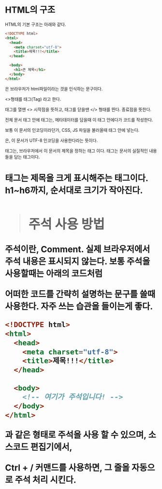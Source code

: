 # HTML의 구조

HTML의 기본 구조는 아래와 같다.

```html
<!DOCTYPE html>
<html>
  <head>
    <meta charset="utf-8">
    <title>제목!!!</title>
  </head>
  
  <body>
    <h1>큰 제목</h1>
  </body>
</html>
```

<!DOCTYPE html>은 브라우저가 html파일이라는 것을 인식하는 문구이다.

<>형태를 태그(Tag) 라고 한다.

태그를 열땐 <> 시작점을 뜻하고, 태그를 닫을땐 </> 형태를 띈다. 종료점을 뜻한다.

<html> 전체 문서 태그 안에 <head> 태그는, 메타데이터를 담을때 이 <head> 태그 안에다가 코드를 작성한다.

보통 이 문서의 인코딩이라던가, CSS, JS 파일을 불러올때 <head></head> 태그 안에 넣는다.

<meta charset="utf-8">은, 이 문서가 UTF-8 인코딩을 사용한다라는 뜻이다.

<title></title> 태그는, 브라우저에서 이 문서의 제목을 정하는 태그 이다.

<body> 태그는 문서의 실질적인 내용들을 담는 태그이다.

<h1> 태그는 제목을 크게 표시해주는 태그이다. h1~h6까지, 순서대로 크기가 작아진다.


> ## 주석 사용 방법

주석이란, Comment. 실제 브라우저에서 주석 내용은 표시되지 않는다. 보통 주석을 사용할때는 아래의 코드처럼

어떠한 코드를 간략히 설명하는 문구를 쓸때 사용한다. 자주 쓰는 습관을 들이는게 좋다.

```html
<!DOCTYPE html>
<html>
  <head>
    <meta charset="utf-8">
    <title>제목!!!</title>
  </head>
  
  <body>
    <!-- 여기가 주석입니다! -->
  </body>
</html>
```


<!-- 내용 --> 과 같은 형태로 주석을 사용 할 수 있으며, 소스코드 편집기에서,

Ctrl + / 커맨드를 사용하면, 그 줄을 자동으로 주석 처리 시킨다.
